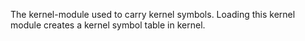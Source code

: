 The kernel-module used to carry kernel symbols.
Loading this kernel module creates a kernel symbol table in kernel.
